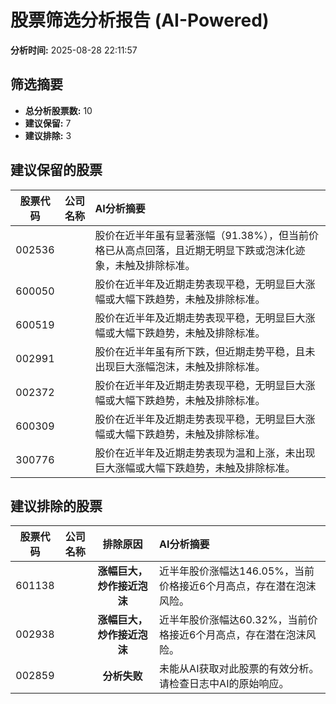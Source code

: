 # 股票筛选分析报告 (AI-Powered)

**分析时间:** 2025-08-28 22:11:57

## 筛选摘要

- **总分析股票数:** 10
- **建议保留:** 7
- **建议排除:** 3

## 建议保留的股票

| 股票代码 | 公司名称 | AI分析摘要 |
|:---:|:---:|:---|
| 002536 |  | 股价在近半年虽有显著涨幅（91.38%），但当前价格已从高点回落，且近期无明显下跌或泡沫化迹象，未触及排除标准。 |
| 600050 |  | 股价在近半年及近期走势表现平稳，无明显巨大涨幅或大幅下跌趋势，未触及排除标准。 |
| 600519 |  | 股价在近半年及近期走势表现平稳，无明显巨大涨幅或大幅下跌趋势，未触及排除标准。 |
| 002991 |  | 股价在近半年虽有所下跌，但近期走势平稳，且未出现巨大涨幅泡沫，未触及排除标准。 |
| 002372 |  | 股价在近半年及近期走势表现平稳，无明显巨大涨幅或大幅下跌趋势，未触及排除标准。 |
| 600309 |  | 股价在近半年及近期走势表现平稳，无明显巨大涨幅或大幅下跌趋势，未触及排除标准。 |
| 300776 |  | 股价在近半年及近期走势表现为温和上涨，未出现巨大涨幅或大幅下跌趋势，未触及排除标准。 |

## 建议排除的股票

| 股票代码 | 公司名称 | 排除原因 | AI分析摘要 |
|:---:|:---:|:---:|:---|
| 601138 |  | **涨幅巨大，炒作接近泡沫** | 近半年股价涨幅达146.05%，当前价格接近6个月高点，存在潜在泡沫风险。 |
| 002938 |  | **涨幅巨大，炒作接近泡沫** | 近半年股价涨幅达60.32%，当前价格接近6个月高点，存在潜在泡沫风险。 |
| 002859 |  | **分析失败** | 未能从AI获取对此股票的有效分析。请检查日志中AI的原始响应。 |
